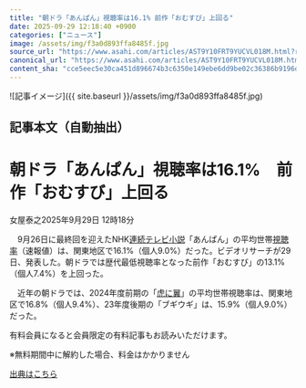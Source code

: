 ```yaml
---
title: "朝ドラ「あんぱん」視聴率は16.1% 前作「おむすび」上回る"
date: 2025-09-29 12:18:40 +0900
categories: ["ニュース"]
image: /assets/img/f3a0d893ffa8485f.jpg
source_url: "https://www.asahi.com/articles/AST9Y10FRT9YUCVL018M.html?ref=rss"
canonical_url: "https://www.asahi.com/articles/AST9Y10FRT9YUCVL018M.html"
content_sha: "cce5eec5e30ca451d896674b3c6350e149ebe6dd9be02c36386b9196d6c44a7c"
---
```


![記事イメージ]({{ site.baseurl }}/assets/img/f3a0d893ffa8485f.jpg)

## 記事本文（自動抽出）
<div><main role="main" id="main"><p></p><div class="y_Qv3"><h1>朝ドラ「あんぱん」視聴率は16.1%　前作「おむすび」上回る</h1><p class="mhPng"><span class="H8KYB">女屋泰之</span><span class="UDj4P"><time datetime="2025-09-29T03:18:40.000Z">2025年9月29日 12時18分</time></span></p></div><p id="gsm_above_SnsUtilityArea"></p><p x-component-name="CommentHeadline" x-component-data='{"commentCount":0,"commentators":[],"mode":"pc"}'></p><div class="nfyQp"><p>　9月26日に最終回を迎えたNHK<a href="//www.asahi.com/topics/word/%E9%80%A3%E7%B6%9A%E3%83%86%E3%83%AC%E3%83%93%E5%B0%8F%E8%AA%AC.html" title="連続テレビ小説 のトピックスを開く" class="eWgMZ">連続テレビ小説</a>「あんぱん」の平均世帯<a href="//www.asahi.com/topics/word/%E8%A6%96%E8%81%B4%E7%8E%87.html" title="視聴率 のトピックスを開く" class="eWgMZ">視聴率</a>（速報値）は、関東地区で16.1%（個人9.0%）だった。ビデオリサーチが29日、発表した。朝ドラでは歴代最低視聴率となった前作「おむすび」の13.1%（個人7.4%）を上回った。</p><p>　近年の朝ドラでは、2024年度前期の「<a href="//www.asahi.com/topics/word/%E8%99%8E%E3%81%AB%E7%BF%BC.html" title="虎に翼 のトピックスを開く" class="eWgMZ">虎に翼</a>」の平均世帯視聴率は、関東地区で16.8%（個人9.4%）、23年度後期の「ブギウギ」は、15.9%（個人9.0%）だった。</p><p id="_gtm_LastLine"></p></div><p></p><div class="NbZMW"><div class="PxAm1"><p>有料会員になると会員限定の<span>有料記事もお読みいただけます。</span></p></div><p class="eQShK">※無料期間中に解約した場合、料金はかかりません</p></div><p x-component-name="WriterProfile" x-component-data='{"writerProfile":{"writerProfileList":[],"isWriterFollowAvailableMember":false},"isFreeArea":true}'></p><p x-component-name="ArticleCommentList" x-component-data='{"commentCount":0,"commentList":[],"shareUrlBase":"https://www.asahi.com/articles/AST9Y10FRT9YUCVL018M.html","articleId":"AST9Y10FRT9YUCVL018M","commentIdParam":"","equalCommentIdIndex":-1,"isAuthorized":true,"isFreePlan":false,"isPaidMember":false,"isPresent":false,"isHazard":false,"freeUrlBase":"//www.asahi.com","digitalUrlBase":"//digital.asahi.com"}'></p></main></div>

[出典はこちら](https://www.asahi.com/articles/AST9Y10FRT9YUCVL018M.html?ref=rss)
